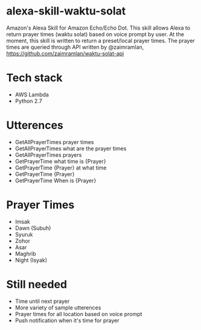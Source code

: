 # alexa-skill-waktu-solat
Amazon's Alexa Skill for Amazon Echo/Echo Dot. This skill allows Alexa to return prayer times (waktu solat) based on voice prompt by user. At the moment, this skill is written to return a preset/local prayer times. The prayer times are queried through API written by @zaimramlan, https://github.com/zaimramlan/waktu-solat-api

# Tech stack
- AWS Lambda
- Python 2.7

# Utterences
- GetAllPrayerTimes prayer times
- GetAllPrayerTimes what are the prayer times
- GetAllPrayerTimes prayers
- GetPrayerTime what time is {Prayer}
- GetPrayerTime {Prayer} at what time
- GetPrayerTime {Prayer}
- GetPrayerTime When is {Prayer}

# Prayer Times
- Imsak
- Dawn (Subuh)
- Syuruk
- Zohor
- Asar
- Maghrib
- Night (Isyak)

# Still needed
- Time until next prayer
- More variety of sample utterences
- Prayer times for all location based on voice prompt
- Push notification when it's time for prayer
